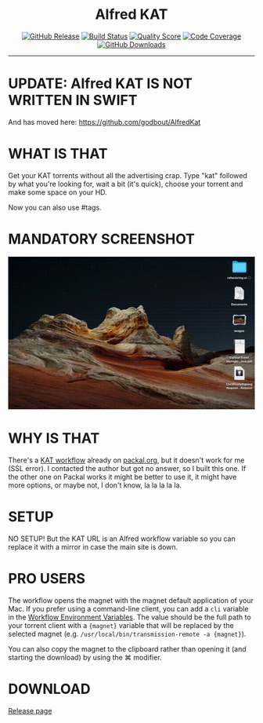 <h1 align="center">Alfred KAT</h1>

<p align="center">
    <a href="https://github.com/godbout/alfred-kat/releases/tag/2.0.0"><img src="https://img.shields.io/github/release/godbout/alfred-kat.svg" alt="GitHub Release"></a>
    <a href="https://travis-ci.com/godbout/alfred-kat"><img src="https://img.shields.io/travis/com/godbout/alfred-kat/master.svg" alt="Build Status"></a>
    <a href="https://scrutinizer-ci.com/g/godbout/alfred-kat"><img src="https://img.shields.io/scrutinizer/g/godbout/alfred-kat.svg" alt="Quality Score"></a>
    <a href="https://scrutinizer-ci.com/g/godbout/alfred-kat"><img src="https://scrutinizer-ci.com/g/godbout/alfred-kat/badges/coverage.png?b=master" alt="Code Coverage"></a>
    <a href="https://github.com/godbout/alfred-kat/releases"><img src="https://img.shields.io/github/downloads/godbout/alfred-kat/total.svg" alt="GitHub Downloads"></a>
</p>

___

# UPDATE: Alfred KAT IS NOT WRITTEN IN SWIFT

And has moved here: https://github.com/godbout/AlfredKat

# WHAT IS THAT

Get your KAT torrents without all the advertising crap. Type "kat" followed by what you're looking for, wait a bit (it's quick), choose your torrent and make some space on your HD.

Now you can also use #tags.

# MANDATORY SCREENSHOT

![Beautiful Video](https://github.com/godbout/alfred-kat/blob/media/alfred-kat.gif "Beautiful Video")

# WHY IS THAT

There's a [KAT workflow](http://www.packal.org/workflow/kat-search) already on [packal.org](http://www.packal.org), but it doesn't work for me (SSL error). I contacted the author but got no answer, so I built this one. If the other one on Packal works it might be better to use it, it might have more options, or maybe not, I don't know, la la la la la.

# SETUP

NO SETUP! But the KAT URL is an Alfred workflow variable so you can replace it with a mirror in case the main site is down.

# PRO USERS

The workflow opens the magnet with the magnet default application of your Mac. If you prefer using a command-line client, you can add a `cli` variable in the [Workflow Environment Variables](https://www.alfredapp.com/help/workflows/advanced/variables/#environment). The value should be the full path to your torrent client with a `{magnet}` variable that will be replaced by the selected magnet (e.g. `/usr/local/bin/transmission-remote -a {magnet}`).

You can also copy the magnet to the clipboard rather than opening it (and starting the download) by using the ⌘ modifier.

# DOWNLOAD

[Release page](https://github.com/godbout/alfred-kat/releases/latest)
